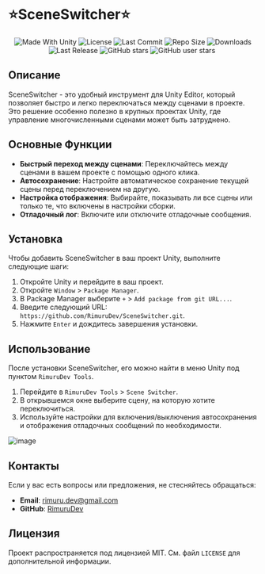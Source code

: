 <p align="center"><h1>⭐SceneSwitcher⭐</h1></p>
 <p align="center">
  <a>
    <img alt="Made With Unity" src="https://img.shields.io/badge/made%20with-Unity-57b9d3.svg?logo=Unity">
  </a>
  <a>
  <img alt="License" src="https://img.shields.io/github/license/RimuruDev/SceneSwitcher?logo=github">
  </a>
  <a>
    <img alt="Last Commit" src="https://img.shields.io/github/last-commit/RimuruDev/SceneSwitcher?logo=Mapbox&color=orange">
  </a>
  <a>
    <img alt="Repo Size" src="https://img.shields.io/github/repo-size/RimuruDev/SceneSwitcher?logo=VirtualBox">
  </a>
  <a>
    <img alt="Downloads" src="https://img.shields.io/github/downloads/RimuruDev/SceneSwitcher/total?color=brightgreen">
  </a>
  <a>
    <img alt="Last Release" src="https://img.shields.io/github/v/release/RimuruDev/SceneSwitcher?include_prereleases&logo=Dropbox&color=yellow">
  </a>
  <a>
    <img alt="GitHub stars" src="https://img.shields.io/github/stars/RimuruDev/SceneSwitcher?branch=main&label=Stars&logo=GitHub&logoColor=ffffff&labelColor=282828&color=informational&style=flat">
  </a>
  <a>
    <img alt="GitHub user stars" src="https://img.shields.io/github/stars/RimuruDev?affiliations=OWNER&branch=main&label=User%20Stars&logo=GitHub&logoColor=ffffff&labelColor=282828&color=informational&style=flat">
  </a>
  <a>
    <img alt="" src="https://img.shields.io/github/watchers/RimuruDev/SceneSwitcher?style=flat">
  </a>
</p>


## Описание
SceneSwitcher - это удобный инструмент для Unity Editor, который позволяет быстро и легко переключаться между сценами в проекте. Это решение особенно полезно в крупных проектах Unity, где управление многочисленными сценами может быть затруднено.

## Основные Функции
- **Быстрый переход между сценами**: Переключайтесь между сценами в вашем проекте с помощью одного клика.
- **Автосохранение**: Настройте автоматическое сохранение текущей сцены перед переключением на другую.
- **Настройка отображения**: Выбирайте, показывать ли все сцены или только те, что включены в настройки сборки.
- **Отладочный лог**: Включите или отключите отладочные сообщения.

## Установка
Чтобы добавить SceneSwitcher в ваш проект Unity, выполните следующие шаги:

1. Откройте Unity и перейдите в ваш проект.
2. Откройте `Window` > `Package Manager`.
3. В Package Manager выберите `+` > `Add package from git URL...`.
4. Введите следующий URL: `https://github.com/RimuruDev/SceneSwitcher.git`.
5. Нажмите `Enter` и дождитесь завершения установки.

## Использование
После установки SceneSwitcher, его можно найти в меню Unity под пунктом `RimuruDev Tools`.

1. Перейдите в `RimuruDev Tools` > `Scene Switcher`.
2. В открывшемся окне выберите сцену, на которую хотите переключиться.
3. Используйте настройки для включения/выключения автосохранения и отображения отладочных сообщений по необходимости.

![image](https://github.com/RimuruDev/SceneSwitcher/assets/85500556/0d0f8801-6ed1-44c2-8c44-5908af19cda1)


## Контакты
Если у вас есть вопросы или предложения, не стесняйтесь обращаться:

- **Email**: rimuru.dev@gmail.com
- **GitHub**: [RimuruDev](https://github.com/RimuruDev)

## Лицензия
Проект распространяется под лицензией MIT. См. файл `LICENSE` для дополнительной информации.
